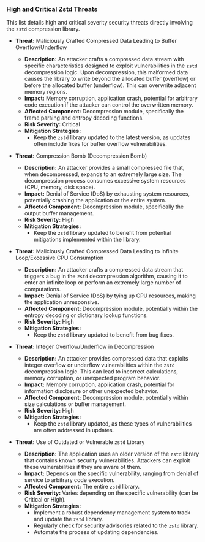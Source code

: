 ### High and Critical Zstd Threats

This list details high and critical severity security threats directly involving the `zstd` compression library.

*   **Threat:** Maliciously Crafted Compressed Data Leading to Buffer Overflow/Underflow
    *   **Description:** An attacker crafts a compressed data stream with specific characteristics designed to exploit vulnerabilities in the `zstd` decompression logic. Upon decompression, this malformed data causes the library to write beyond the allocated buffer (overflow) or before the allocated buffer (underflow). This can overwrite adjacent memory regions.
    *   **Impact:** Memory corruption, application crash, potential for arbitrary code execution if the attacker can control the overwritten memory.
    *   **Affected Component:** Decompression module, specifically the frame parsing and entropy decoding functions.
    *   **Risk Severity:** Critical
    *   **Mitigation Strategies:**
        *   Keep the `zstd` library updated to the latest version, as updates often include fixes for buffer overflow vulnerabilities.

*   **Threat:** Compression Bomb (Decompression Bomb)
    *   **Description:** An attacker provides a small compressed file that, when decompressed, expands to an extremely large size. The decompression process consumes excessive system resources (CPU, memory, disk space).
    *   **Impact:** Denial of Service (DoS) by exhausting system resources, potentially crashing the application or the entire system.
    *   **Affected Component:** Decompression module, specifically the output buffer management.
    *   **Risk Severity:** High
    *   **Mitigation Strategies:**
        *   Keep the `zstd` library updated to benefit from potential mitigations implemented within the library.

*   **Threat:** Maliciously Crafted Compressed Data Leading to Infinite Loop/Excessive CPU Consumption
    *   **Description:** An attacker crafts a compressed data stream that triggers a bug in the `zstd` decompression algorithm, causing it to enter an infinite loop or perform an extremely large number of computations.
    *   **Impact:** Denial of Service (DoS) by tying up CPU resources, making the application unresponsive.
    *   **Affected Component:** Decompression module, potentially within the entropy decoding or dictionary lookup functions.
    *   **Risk Severity:** High
    *   **Mitigation Strategies:**
        *   Keep the `zstd` library updated to benefit from bug fixes.

*   **Threat:** Integer Overflow/Underflow in Decompression
    *   **Description:** An attacker provides compressed data that exploits integer overflow or underflow vulnerabilities within the `zstd` decompression logic. This can lead to incorrect calculations, memory corruption, or unexpected program behavior.
    *   **Impact:** Memory corruption, application crash, potential for information disclosure or other unexpected behavior.
    *   **Affected Component:** Decompression module, potentially within size calculations or buffer management.
    *   **Risk Severity:** High
    *   **Mitigation Strategies:**
        *   Keep the `zstd` library updated, as these types of vulnerabilities are often addressed in updates.

*   **Threat:** Use of Outdated or Vulnerable `zstd` Library
    *   **Description:** The application uses an older version of the `zstd` library that contains known security vulnerabilities. Attackers can exploit these vulnerabilities if they are aware of them.
    *   **Impact:**  Depends on the specific vulnerability, ranging from denial of service to arbitrary code execution.
    *   **Affected Component:** The entire `zstd` library.
    *   **Risk Severity:** Varies depending on the specific vulnerability (can be Critical or High).
    *   **Mitigation Strategies:**
        *   Implement a robust dependency management system to track and update the `zstd` library.
        *   Regularly check for security advisories related to the `zstd` library.
        *   Automate the process of updating dependencies.